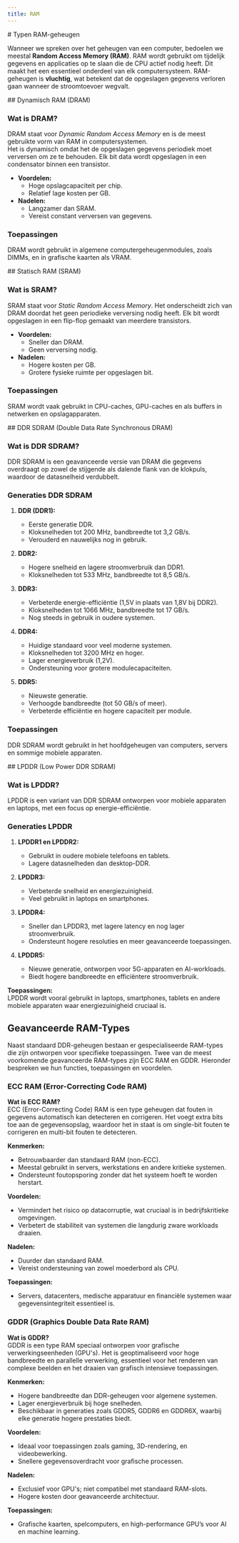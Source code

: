 ```yaml
---
title: RAM
---
```


<div class="header1" id="top" markdown = "1">
# Typen RAM-geheugen
</div>

Wanneer we spreken over het geheugen van een computer, bedoelen we meestal **Random Access Memory (RAM)**. RAM wordt gebruikt om tijdelijk gegevens en applicaties op te slaan die de CPU actief nodig heeft. Dit maakt het een essentieel onderdeel van elk computersysteem. RAM-geheugen is **vluchtig**, wat betekent dat de opgeslagen gegevens verloren gaan wanneer de stroomtoevoer wegvalt.

<div class="header2" markdown = "1">
## Dynamisch RAM (DRAM)  
</div>

### Wat is DRAM?  
DRAM staat voor *Dynamic Random Access Memory* en is de meest gebruikte vorm van RAM in computersystemen.  
Het is dynamisch omdat het de opgeslagen gegevens periodiek moet verversen om ze te behouden. Elk bit data wordt opgeslagen in een condensator binnen een transistor.

- **Voordelen:**
  - Hoge opslagcapaciteit per chip.
  - Relatief lage kosten per GB.
- **Nadelen:**
  - Langzamer dan SRAM.
  - Vereist constant verversen van gegevens.

### Toepassingen  
DRAM wordt gebruikt in algemene computergeheugenmodules, zoals DIMMs, en in grafische kaarten als VRAM.

<div class="header2" markdown = "1">
## Statisch RAM (SRAM)  
</div>

### Wat is SRAM?  
SRAM staat voor *Static Random Access Memory*. Het onderscheidt zich van DRAM doordat het geen periodieke verversing nodig heeft. Elk bit wordt opgeslagen in een flip-flop gemaakt van meerdere transistors.

- **Voordelen:**
  - Sneller dan DRAM.
  - Geen verversing nodig.
- **Nadelen:**
  - Hogere kosten per GB.
  - Grotere fysieke ruimte per opgeslagen bit.

### Toepassingen  
SRAM wordt vaak gebruikt in CPU-caches, GPU-caches en als buffers in netwerken en opslagapparaten.

<div class="header2" markdown = "1">
## DDR SDRAM (Double Data Rate Synchronous DRAM)  
</div>

### Wat is DDR SDRAM?  
DDR SDRAM is een geavanceerde versie van DRAM die gegevens overdraagt op zowel de stijgende als dalende flank van de klokpuls, waardoor de datasnelheid verdubbelt. 

### Generaties DDR SDRAM
1. **DDR (DDR1):**  
   - Eerste generatie DDR.  
   - Kloksnelheden tot 200 MHz, bandbreedte tot 3,2 GB/s.  
   - Verouderd en nauwelijks nog in gebruik.

2. **DDR2:**  
   - Hogere snelheid en lagere stroomverbruik dan DDR1.  
   - Kloksnelheden tot 533 MHz, bandbreedte tot 8,5 GB/s.

3. **DDR3:**  
   - Verbeterde energie-efficiëntie (1,5V in plaats van 1,8V bij DDR2).  
   - Kloksnelheden tot 1066 MHz, bandbreedte tot 17 GB/s.  
   - Nog steeds in gebruik in oudere systemen.

4. **DDR4:**  
   - Huidige standaard voor veel moderne systemen.  
   - Kloksnelheden tot 3200 MHz en hoger.  
   - Lager energieverbruik (1,2V).  
   - Ondersteuning voor grotere modulecapaciteiten.

5. **DDR5:**  
   - Nieuwste generatie.  
   - Verhoogde bandbreedte (tot 50 GB/s of meer).  
   - Verbeterde efficiëntie en hogere capaciteit per module.

### Toepassingen  
DDR SDRAM wordt gebruikt in het hoofdgeheugen van computers, servers en sommige mobiele apparaten.

<div class="header2" markdown = "1">
## LPDDR (Low Power DDR SDRAM)  
</div>

### Wat is LPDDR?  
LPDDR is een variant van DDR SDRAM ontworpen voor mobiele apparaten en laptops, met een focus op energie-efficiëntie. 

### Generaties LPDDR
1. **LPDDR1 en LPDDR2:**  
   - Gebruikt in oudere mobiele telefoons en tablets.
   - Lagere datasnelheden dan desktop-DDR.

2. **LPDDR3:**  
   - Verbeterde snelheid en energiezuinigheid.  
   - Veel gebruikt in laptops en smartphones.

3. **LPDDR4:**  
   - Sneller dan LPDDR3, met lagere latency en nog lager stroomverbruik.  
   - Ondersteunt hogere resoluties en meer geavanceerde toepassingen.

4. **LPDDR5:**  
   - Nieuwe generatie, ontworpen voor 5G-apparaten en AI-workloads.  
   - Biedt hogere bandbreedte en efficiëntere stroomverbruik.

**Toepassingen:**  
LPDDR wordt vooral gebruikt in laptops, smartphones, tablets en andere mobiele apparaten waar energiezuinigheid cruciaal is.

## Geavanceerde RAM-Types

Naast standaard DDR-geheugen bestaan er gespecialiseerde RAM-types die zijn ontworpen voor specifieke toepassingen. Twee van de meest voorkomende geavanceerde RAM-types zijn ECC RAM en GDDR. Hieronder bespreken we hun functies, toepassingen en voordelen.


### ECC RAM (Error-Correcting Code RAM)

**Wat is ECC RAM?**  
ECC (Error-Correcting Code) RAM is een type geheugen dat fouten in gegevens automatisch kan detecteren en corrigeren. Het voegt extra bits toe aan de gegevensopslag, waardoor het in staat is om single-bit fouten te corrigeren en multi-bit fouten te detecteren.

**Kenmerken:**
- Betrouwbaarder dan standaard RAM (non-ECC).  
- Meestal gebruikt in servers, werkstations en andere kritieke systemen.  
- Ondersteunt foutopsporing zonder dat het systeem hoeft te worden herstart.

**Voordelen:**
- Vermindert het risico op datacorruptie, wat cruciaal is in bedrijfskritieke omgevingen.  
- Verbetert de stabiliteit van systemen die langdurig zware workloads draaien.

**Nadelen:**
- Duurder dan standaard RAM.  
- Vereist ondersteuning van zowel moederbord als CPU.

**Toepassingen:**
- Servers, datacenters, medische apparatuur en financiële systemen waar gegevensintegriteit essentieel is.


### GDDR (Graphics Double Data Rate RAM)

**Wat is GDDR?**  
GDDR is een type RAM speciaal ontworpen voor grafische verwerkingseenheden (GPU's). Het is geoptimaliseerd voor hoge bandbreedte en parallelle verwerking, essentieel voor het renderen van complexe beelden en het draaien van grafisch intensieve toepassingen.

**Kenmerken:**
- Hogere bandbreedte dan DDR-geheugen voor algemene systemen.  
- Lager energieverbruik bij hoge snelheden.  
- Beschikbaar in generaties zoals GDDR5, GDDR6 en GDDR6X, waarbij elke generatie hogere prestaties biedt.

**Voordelen:**
- Ideaal voor toepassingen zoals gaming, 3D-rendering, en videobewerking.  
- Snellere gegevensoverdracht voor grafische processen.

**Nadelen:**
- Exclusief voor GPU's; niet compatibel met standaard RAM-slots.  
- Hogere kosten door geavanceerde architectuur.

**Toepassingen:**
- Grafische kaarten, spelcomputers, en high-performance GPU’s voor AI en machine learning.
